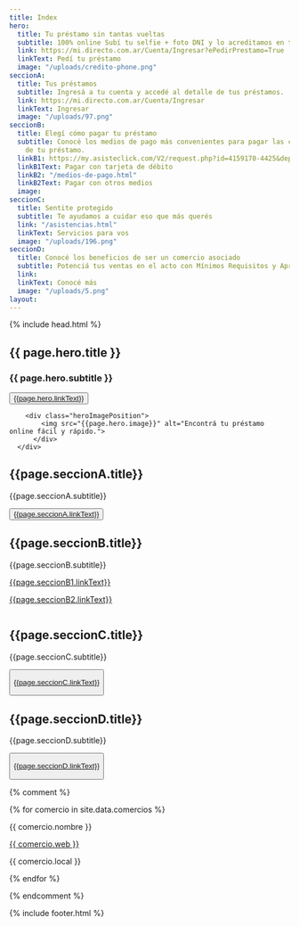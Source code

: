 ```yaml
---
title: Index
hero:
  title: Tu préstamo sin tantas vueltas
  subtitle: 100% online Subí tu selfie + foto DNI y lo acreditamos en tu cuenta
  link: https://mi.directo.com.ar/Cuenta/Ingresar?ePedirPrestamo=True
  linkText: Pedí tu préstamo
  image: "/uploads/credito-phone.png"
seccionA:
  title: Tus préstamos
  subtitle: Ingresá a tu cuenta y accedé al detalle de tus préstamos.
  link: https://mi.directo.com.ar/Cuenta/Ingresar
  linkText: Ingresar
  image: "/uploads/97.png"
seccionB:
  title: Elegí cómo pagar tu préstamo
  subtitle: Conocé los medios de pago más convenientes para pagar las cuotas mensuales
    de tu préstamo.
  linkB1: https://my.asisteclick.com/V2/request.php?id=4159170-4425&deptid=0&pagex=testing_bot&hashbot=collection
  linkB1Text: Pagar con tarjeta de débito
  linkB2: "/medios-de-pago.html"
  linkB2Text: Pagar con otros medios
  image: 
seccionC:
  title: Sentite protegido
  subtitle: Te ayudamos a cuidar eso que más querés
  link: "/asistencias.html"
  linkText: Servicios para vos
  image: "/uploads/196.png"
seccionD:
  title: Conocé los beneficios de ser un comercio asociado
  subtitle: Potenciá tus ventas en el acto con Mínimos Requisitos y Aprobación Online
  link: 
  linkText: Conocé más
  image: "/uploads/5.png"
layout: 
---
```


{% include head.html %}

<section class="bg_degrade bgCorners">
<div class="main-container hero heroImage">
<div class="heroTitle moduleLarge">
<h1 class="heroTitleXL">{{ page.hero.title }}</h1>
<h3>{{ page.hero.subtitle }}</h3>
<button class="btn btn_large btnGreen btn-green__hover">
<a href="{{page.hero.link}}" target="_self">{{page.hero.linkText}}</a>
</button>
</div>

        <div class="heroImagePosition">
            <img src="{{page.hero.image}}" alt="Encontrá tu préstamo online fácil y rápido.">
          </div>
      </div>

</section>

<section>
  <div>
    <div>
      <h2>{{page.seccionA.title}}</h2>
      <p>{{page.seccionA.subtitle}}</p>
      <button class="btn btn_large">
				<a href="{{page.seccionA.link}}" target="_self">{{page.seccionA.linkText}}</a>
			</button>
    </div>
    <div>
      <img src="{{page.seccionA.image}}" alt="">
    </div>
  </div>
</section>

<section>
  <div>
    <div>
      <h2>{{page.seccionB.title}}</h2>
      <p>{{page.seccionB.subtitle}}</p>
      <a href="{{page.seccionB1.link}}" target="_self"><p>{{page.seccionB1.linkText}}</p></a>
      <a href="{{page.seccionB2.link}}" target="_self"><p>{{page.seccionB2.linkText}}</p></a>
    </div>
    <div>
      <img src="{{page.seccionB.image}}" alt="">
    </div>
  </div>
</section>

<section>
  <div>
    <div>
      <h2>{{page.seccionC.title}}</h2>
      <p>{{page.seccionC.subtitle}}</p>
      <button class="btn btn_large">
      <a href="{{page.seccionC.link}}" target="_self"><p>{{page.seccionC.linkText}}</p></a>
      </button>
    </div>
    <div>
      <img src="{{page.seccionC.image}}" alt="">
    </div>
  </div>
</section>

<section>
  <div>
    <div>
      <h2>{{page.seccionD.title}}</h2>
      <p>{{page.seccionD.subtitle}}</p>
      <button class="btn btn_large">
      <a href="{{page.seccionD.link}}" target="_self"><p>{{page.seccionD.linkText}}</p></a>
      </button>
    </div>
    <div>
      <img src="{{page.seccionD.image}}" alt="">
    </div>
  </div>
</section>

{% comment %}

<div>
{% for comercio in site.data.comercios %}
<div class="{{ comercio.categoria }}">
<p> {{ comercio.nombre }} </p>
<a href="{{ comercio.web }}">
{{ comercio.web }}
</a>
<p> {{ comercio.local }}</p>
</div>
{% endfor %}
</div>

{% endcomment %}

{% include footer.html %}